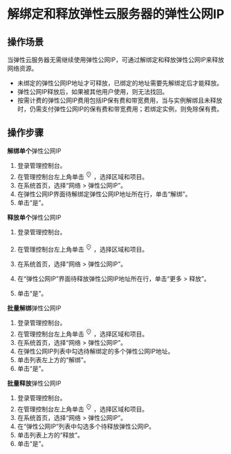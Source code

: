 # 解绑定和释放弹性云服务器的弹性公网IP<a name="vpc_eip_0001"></a>

## 操作场景<a name="s36c772a5e6194d30b86be9c3d783e9cd"></a>

当弹性云服务器无需继续使用弹性公网IP，可通过解绑定和释放弹性公网IP来释放网络资源。

-   未绑定的弹性公网IP地址才可释放，已绑定的地址需要先解绑定后才能释放。
-   弹性公网IP释放后，如果被其他用户使用，则无法找回。
-   按需计费的弹性公网IP费用包括IP保有费和带宽费用，当与实例解绑且未释放时，仍需支付弹性公网IP的保有费和带宽费用；若绑定实例，则免除保有费。

## 操作步骤<a name="s1422e532d0334624ab4f0b711fe90744"></a>

**解绑单个**弹性公网IP

1.  登录管理控制台。
2.  在管理控制台左上角单击![](figures/icon-region.png)，选择区域和项目。
3.  在系统首页，选择“网络 \> 弹性公网IP”。
4.  在弹性公网IP界面待解绑定弹性公网IP地址所在行，单击“解绑”。
5.  单击“是”。

**释放单个**弹性公网IP

1.  登录管理控制台。

1.  在管理控制台左上角单击![](figures/icon-region.png)，选择区域和项目。
2.  在系统首页，选择“网络 \> 弹性公网IP”。
3.  在“弹性公网IP”界面待释放弹性公网IP地址所在行，单击“更多 \> 释放”。
4.  单击“是”。

**批量解绑**弹性公网IP

1.  登录管理控制台。
2.  在管理控制台左上角单击![](figures/icon-region.png)，选择区域和项目。
3.  在系统首页，选择“网络 \> 弹性公网IP”。
4.  在弹性公网IP列表中勾选待解绑定的多个弹性公网IP地址。
5.  单击列表左上方的“解绑”。
6.  单击“是”。

**批量释放**弹性公网IP

1.  登录管理控制台。
2.  在管理控制台左上角单击![](figures/icon-region.png)，选择区域和项目。
3.  在系统首页，选择“网络 \> 弹性公网IP”。
4.  在“弹性公网IP”列表中勾选多个待释放弹性公网IP。
5.  单击列表上方的“释放”。
6.  单击“是”。

